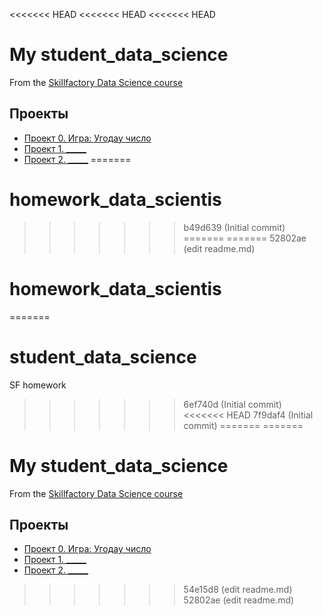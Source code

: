 <<<<<<< HEAD
<<<<<<< HEAD
<<<<<<< HEAD
# My student_data_science
From the [Skillfactory Data Science course](https://skillfactory.ru/data_science)

## Проекты

* [Проект 0. Игра: Угодау число](https://github.com/AraratMar/student_data_science/tree/branch/project_0)
* [Проект 1. _____](_____)
* [Проект 2. _____](_____)
=======
# homework_data_scientis
>>>>>>> b49d639 (Initial commit)
=======
=======
>>>>>>> 52802ae (edit readme.md)
# homework_data_scientis
=======
# student_data_science
SF homework
>>>>>>> 6ef740d (Initial commit)
<<<<<<< HEAD
>>>>>>> 7f9daf4 (Initial commit)
=======
=======
# My student_data_science
From the [Skillfactory Data Science course](https://skillfactory.ru/data_science)

## Проекты

* [Проект 0. Игра: Угодау число](https://github.com/AraratMar/student_data_science/tree/branch/project_0)
* [Проект 1. _____](_____)
* [Проект 2. _____](_____)
>>>>>>> 54e15d8 (edit readme.md)
>>>>>>> 52802ae (edit readme.md)
